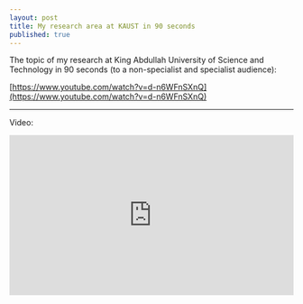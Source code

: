 ```yaml
---
layout: post
title: My research area at KAUST in 90 seconds
published: true
---
```


The topic of my research at King Abdullah University of Science and Technology in 90 seconds (to a non-specialist and specialist audience):

[https://www.youtube.com/watch?v=d-n6WFnSXnQ](https://www.youtube.com/watch?v=d-n6WFnSXnQ)

---

Video:
<div>
  <div style="position:relative;padding-top:56.25%;">
    <iframe src="https://www.youtube.com/embed/d-n6WFnSXnQ" frameborder="0" allowfullscreen
      style="position:absolute;top:0;left:0;width:100%;height:100%;"></iframe>
  </div>
</div>
